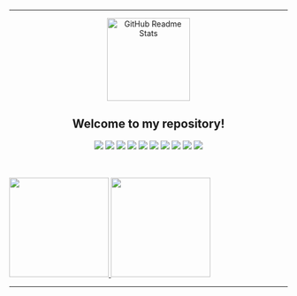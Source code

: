 ----------------------------------------------------------------------------

<p align="center">
 <img width="150px" src="https://user-images.githubusercontent.com/77863834/130308932-251ca9eb-bccf-4297-9b06-b4c8e64edb88.png" align="center" alt="GitHub Readme Stats" />
 <h2 align="center">Welcome to my repository!</h2>
</p>

<p align="center">

 <img src="https://img.shields.io/badge/Node.js-339933?style=for-the-badge&logo=nodedotjs&logoColor=white" />

 <img src="https://img.shields.io/badge/TypeScript-007ACC?style=for-the-badge&logo=typescript&logoColor=white" />

 <img src="https://img.shields.io/badge/JavaScript-F7DF1E?style=for-the-badge&logo=javascript&logoColor=black" />

 <img src="https://img.shields.io/badge/CSS-239120?&style=for-the-badge&logo=css3&logoColor=white" />

 <img src="https://img.shields.io/badge/HTML5-E34F26?style=for-the-badge&logo=html5&logoColor=white" />

 <img src="https://img.shields.io/badge/MySQL-00000F?style=for-the-badge&logo=mysql&logoColor=white" />

 <img src="https://img.shields.io/badge/LaTeX-47A141?style=for-the-badge&logo=LaTeX&logoColor=white" />

 <img src="https://img.shields.io/badge/PHP-777BB4?style=for-the-badge&logo=php&logoColor=white" />

 <img src="https://img.shields.io/badge/Java-ED8B00?style=for-the-badge&logo=java&logoColor=white" />

 <img src="https://img.shields.io/badge/C-00599C?style=for-the-badge&logo=c&logoColor=white" />
 
 </p>



</br>
</br>

<a href="https://github.com/ArthurEnrique15">
  <img height="180em" src="https://github-readme-stats.vercel.app/api?username=ArthurEnrique15&theme=radical&show_icons=true" />
</a>

<a href="https://github.com/ArthurEnrique15">
   <img height="180em" src="https://github-readme-stats.vercel.app/api/top-langs/?username=ArthurEnrique15&theme=radical&show_icons=true&layout=compact" />
</a>



----------------------------------------------------------------------------------
